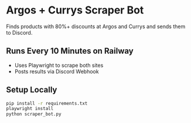 # Argos + Currys Scraper Bot

Finds products with 80%+ discounts at Argos and Currys and sends them to Discord.

## Runs Every 10 Minutes on Railway

- Uses Playwright to scrape both sites
- Posts results via Discord Webhook

## Setup Locally

```bash
pip install -r requirements.txt
playwright install
python scraper_bot.py
```